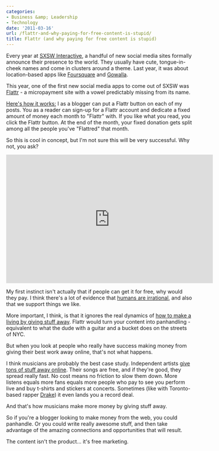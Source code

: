 ```yaml
---
categories:
- Business &amp; Leadership
- Technology
date: '2011-03-16'
url: /flattr-and-why-paying-for-free-content-is-stupid/
title: Flattr (and why paying for free content is stupid)
---
```


Every year at <a href="http://sxsw.com/interactive">SXSW Interactive</a>, a handful of new social media sites formally announce their presence to the world. They usually have cute, tongue-in-cheek names and come in clusters around a theme. Last year, it was about location-based apps like <a href="http://foursquare.com/">Foursquare</a> and <a href="http://gowalla.com/">Gowalla</a>.

This year, one of the first new social media apps to come out of SXSW was <a href="http://flattr.com/">Flattr</a> - a micropayment site with a vowel predictably missing from its name.

<a href="https://www.youtube.com/watch?v=9zrMlEEWBgY">Here's how it works:</a> I as a blogger can put a Flattr button on each of my posts. You as a reader can sign-up for a Flattr account and dedicate a fixed amount of money each month to "Flattr" with. If you like what you read, you click the Flattr button. At the end of the month, your fixed donation gets split among all the people you've "Flattred" that month.

So this is cool in concept, but I'm not sure this will be very successful. Why not, you ask?

<p align="center"><iframe title="YouTube video player" width="560" height="349" src="https://www.youtube.com/embed/9zrMlEEWBgY?rel=0" frameborder="0" allowfullscreen></iframe></p>
<!--more-->
My first instinct isn't actually that if people can get it for free, why would they pay. I think there's a lot of evidence that <a href="http://danariely.com/">humans are irrational</a>, and also that we support things we like.

More important, I think, is that it ignores the real dynamics of <a href="https://gomakethings.com/how-to-monetize-your-blog-in-3-easy-steps/">how to make a living by giving stuff away</a>. Flattr would turn your content into panhandling - equivalent to what the dude with a guitar and a bucket does on the streets of NYC.

But when you look at people who really have success making money from giving their best work away online, that's not what happens.

I think musicians are probably the best case study. Independent artists <a href="http://www.danmills.net/">give tons of stuff away online</a>. Their songs are free, and if they're good, they spread really fast. No cost means no friction to slow them down. More listens equals more fans equals more people who pay to see you perform live and buy t-shirts and stickers at concerts. Sometimes (like with Toronto-based rapper <a href="http://en.wikipedia.org/wiki/Drake_%28entertainer%29">Drake</a>) it even lands you a record deal.

And that's how musicians make more money by giving stuff away.

So if you're a blogger looking to make money from the web, you could panhandle. Or you could write really awesome stuff, and then take advantage of the amazing connections and opportunities that will result.

The content isn't the product... it's free marketing.